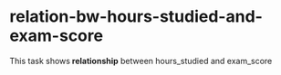# relation-bw-hours-studied-and-exam-score

<p>This task shows<strong> relationship</strong> between hours_studied and exam_score</p>
